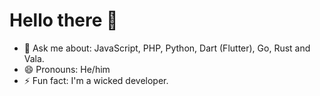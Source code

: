 # Hello there 👋

- 💬 Ask me about: JavaScript, PHP, Python, Dart (Flutter), Go, Rust and Vala.
- 😄 Pronouns: He/him
- ⚡ Fun fact: I'm a wicked developer.

